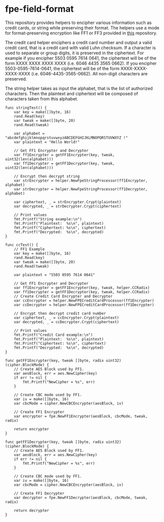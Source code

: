 # fpe-field-format



This repository provides helpers to encipher various information such as credit cards, or string while preserving their format.
The helpers use a mode for format-preserving encryption like FF1 or FF3 provided in [this](https://github.com/cloudtrust/fpe) repository.

The credit card helper enciphers a credit card number and output a valid credit card, that is a credit card with valid Luhn checksum. If a character is used to separate or group digits, it is preserved in the ciphertext. For example if you encipher 5503 0595 7614 0641, the ciphertext will be of the form XXXX XXXX XXXX XXXX (i.e. 6046 4435 3565 0662). If you encipher 5503-0595-7614-0641, the ciphertext will be of the form XXXX-XXXX-XXXX-XXXX (i.e. 6046-4435-3565-0662). All non-digit characters are preserved.

The string helper takes as input the alphabet, that is the list of authorized characters. Then the plaintext and ciphertext will be composed of characters taken from this alphabet.

```golang
func stringTest() {
	var key = make([]byte, 16)
	rand.Read(key)
	var tweak = make([]byte, 20)
	rand.Read(tweak)

	var alphabet = "abcdefghijklmnopqrstuvwxyzABCDEFGHIJKLMNOPQRSTUVWXYZ !"
	var plaintext = "Hello World!"

	// Get FF1 Encrypter and Decrypter
	var ff1Encrypter = getFF1Encrypter(key, tweak, uint32(len(alphabet)))
	var ff1Decrypter = getFF1Decrypter(key, tweak, uint32(len(alphabet)))

	// Encrypt then decrypt string
	var strEncrypter = helper.NewFpeStringProcessor(ff1Encrypter, alphabet)
	var strDecrypter = helper.NewFpeStringProcessor(ff1Decrypter, alphabet)

	var ciphertext, _ = strEncrypter.Crypt(plaintext)
	var decrypted, _ = strDecrypter.Crypt(ciphertext)

	// Print values
	fmt.Printf("String example:\n")
	fmt.Printf("Plaintext:  %s\n", plaintext)
	fmt.Printf("Ciphertext: %s\n", ciphertext)
	fmt.Printf("Decrypted:  %s\n", decrypted)
}

func ccTest() {
	// FF1 Example
	var key = make([]byte, 16)
	rand.Read(key)
	var tweak = make([]byte, 20)
	rand.Read(tweak)

	var plaintext = "5503 0595 7614 0641"

	// Get FF1 Encrypter and Decrypter
	var ff1Encrypter = getFF1Encrypter(key, tweak, helper.CCRadix)
	var ff1Decrypter = getFF1Decrypter(key, tweak, helper.CCRadix)
	// Create Credit Card Encrypter and Decrypter
	var ccEncrypter = helper.NewFPECreditCardProcessor(ff1Encrypter)
	var ccDecrypter = helper.NewFPECreditCardProcessor(ff1Decrypter)

	// Encrypt then decrypt credit card number
	var ciphertext, _ = ccEncrypter.Crypt(plaintext)
	var decrypted, _ = ccDecrypter.Crypt(ciphertext)

	// Print values
	fmt.Printf("Credit Card example:\n")
	fmt.Printf("Plaintext:  %s\n", plaintext)
	fmt.Printf("Ciphertext: %s\n", ciphertext)
	fmt.Printf("Decrypted:  %s\n", decrypted)
}

func getFF1Encrypter(key, tweak []byte, radix uint32) (cipher.BlockMode) {
	// Create AES Block used by FF1.
	var aesBlock, err = aes.NewCipher(key)
	if err != nil {
		fmt.Printf("NewCipher = %s", err)
	}

	// Create CBC mode used by FF1.
	var iv = make([]byte, 16)
	var cbcMode = cipher.NewCBCEncrypter(aesBlock, iv)

	// Create FF1 Encrypter
	var encrypter = fpe.NewFF1Encrypter(aesBlock, cbcMode, tweak, radix)

	return encrypter
}

func getFF1Decrypter(key, tweak []byte, radix uint32) (cipher.BlockMode) {
	// Create AES Block used by FF1.
	var aesBlock, err = aes.NewCipher(key)
	if err != nil {
		fmt.Printf("NewCipher = %s", err)
	}

	// Create CBC mode used by FF1.
	var iv = make([]byte, 16)
	var cbcMode = cipher.NewCBCEncrypter(aesBlock, iv)

	// Create FF1 Decrypter
	var decrypter = fpe.NewFF1Decrypter(aesBlock, cbcMode, tweak, radix)

	return decrypter
}
```






